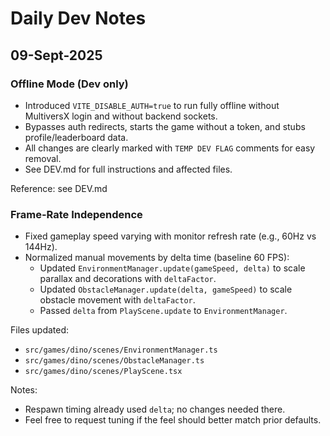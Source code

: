 # Daily Dev Notes

## 09-Sept-2025

### Offline Mode (Dev only)
- Introduced `VITE_DISABLE_AUTH=true` to run fully offline without MultiversX login and without backend sockets.
- Bypasses auth redirects, starts the game without a token, and stubs profile/leaderboard data.
- All changes are clearly marked with `TEMP DEV FLAG` comments for easy removal.
- See DEV.md for full instructions and affected files.

Reference: see DEV.md

### Frame-Rate Independence
- Fixed gameplay speed varying with monitor refresh rate (e.g., 60Hz vs 144Hz).
- Normalized manual movements by delta time (baseline 60 FPS):
  - Updated `EnvironmentManager.update(gameSpeed, delta)` to scale parallax and decorations with `deltaFactor`.
  - Updated `ObstacleManager.update(delta, gameSpeed)` to scale obstacle movement with `deltaFactor`.
  - Passed `delta` from `PlayScene.update` to `EnvironmentManager`.

Files updated:
- `src/games/dino/scenes/EnvironmentManager.ts`
- `src/games/dino/scenes/ObstacleManager.ts`
- `src/games/dino/scenes/PlayScene.tsx`

Notes:
- Respawn timing already used `delta`; no changes needed there.
- Feel free to request tuning if the feel should better match prior defaults.

